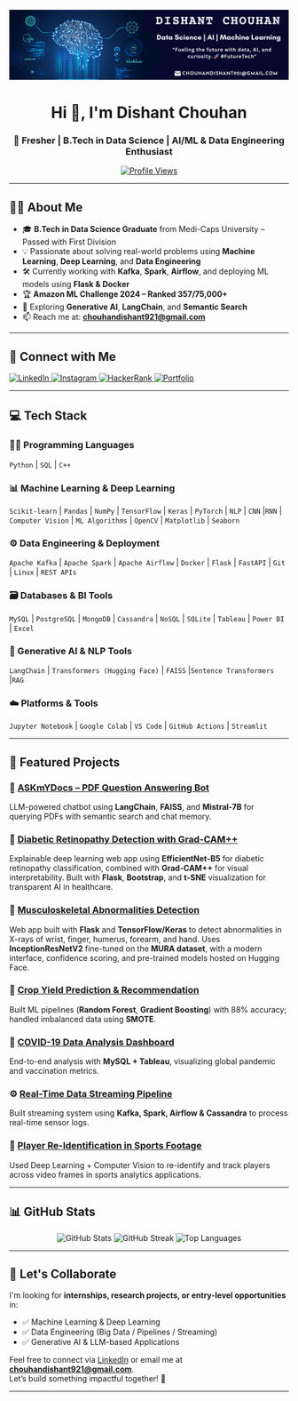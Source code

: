 <!-- Header Logo -->
<p align="center">
  <img src="https://github.com/Dishant-Chouhan/Dishant-Chouhan/blob/main/new.png" alt="Dishant Chouhan Logo" />
</p>

<h1 align="center">Hi 👋, I'm Dishant Chouhan</h1>
<h3 align="center">🚀 Fresher | B.Tech in Data Science | AI/ML & Data Engineering Enthusiast</h3>


<p align="center">
  <a href="https://github.com/Dishant-Chouhan">
    <img src="https://komarev.com/ghpvc/?username=dishant-chouhan&label=Profile%20views&color=0e75b6&style=flat" alt="Profile Views"/>
  </a>
</p>

---

## 🧑‍🎓 About Me

- 🎓 **B.Tech in Data Science Graduate** from Medi-Caps University – Passed with First Division  
- 💡 Passionate about solving real-world problems using **Machine Learning**, **Deep Learning**, and **Data Engineering**
- 🛠 Currently working with **Kafka**, **Spark**, **Airflow**, and deploying ML models using **Flask & Docker**
- 🏆 **Amazon ML Challenge 2024 – Ranked 357/75,000+**
- 🌱 Exploring **Generative AI**, **LangChain**, and **Semantic Search**
- 📫 Reach me at: **chouhandishant921@gmail.com**

---

## 🔗 Connect with Me

<p align="left">
  <a href="https://linkedin.com/in/dishant-chouhan">
    <img src="https://img.shields.io/badge/LinkedIn-blue?logo=linkedin&style=for-the-badge" alt="LinkedIn"/>
  </a>
  <a href="https://www.instagram.com/dishant_chouhan1?igsh=cDA0cXUwOXc4N2cx">
    <img src="https://img.shields.io/badge/Instagram-purple?logo=instagram&style=for-the-badge" alt="Instagram"/>
  </a>
  <a href="https://www.hackerrank.com/profile/chouhandishant91">
    <img src="https://img.shields.io/badge/HackerRank-2EC866?logo=hackerrank&style=for-the-badge" alt="HackerRank"/>
  </a>
  <a href="https://dishant-chouhan.github.io/portfolio1.1/">
    <img src="https://img.shields.io/badge/Portfolio-000?logo=github&style=for-the-badge" alt="Portfolio"/>
  </a>
</p>

---

## 💻 Tech Stack

### 👨‍💻 Programming Languages
`Python` | `SQL` | `C++`

### 📊 Machine Learning & Deep Learning
`Scikit-learn` | `Pandas` | `NumPy` | `TensorFlow` | `Keras` | `PyTorch` | `NLP` | `CNN` |`RNN` | `Computer Vision` | `ML Algorithms` | `OpenCV` | `Matplotlib` | `Seaborn`

### ⚙️ Data Engineering & Deployment
`Apache Kafka` | `Apache Spark` | `Apache Airflow` | `Docker` | `Flask` | `FastAPI` | `Git` | `Linux` | `REST APIs`

### 🗃️ Databases & BI Tools
`MySQL` | `PostgreSQL` | `MongoDB` | `Cassandra` | `NoSQL` | `SQLite` | `Tableau` | `Power BI` | `Excel`

### 🤖 Generative AI & NLP Tools
`LangChain` | `Transformers (Hugging Face)` | `FAISS` |`Sentence Transformers` |`RAG` 

### ☁️ Platforms & Tools
`Jupyter Notebook` | `Google Colab` | `VS Code` | `GitHub Actions` | `Streamlit`


---

## 🚀 Featured Projects

### 🧠 [ASKmYDocs – PDF Question Answering Bot](https://github.com/Dishant-Chouhan/ASKmYDocs--Your-Personal-PDF-Assistant)  
LLM-powered chatbot using **LangChain**, **FAISS**, and **Mistral-7B** for querying PDFs with semantic search and chat memory.

### 🏥 [Diabetic Retinopathy Detection with Grad-CAM++](https://github.com/Dishant-Chouhan/Diabetic-Retinopathy-Detection-with-Gradcampp)  
Explainable deep learning web app using **EfficientNet-B5** for diabetic retinopathy classification, combined with **Grad-CAM++** for visual interpretability. Built with **Flask**, **Bootstrap**, and **t-SNE** visualization for transparent AI in healthcare.

### 🦴 [Musculoskeletal Abnormalities Detection](https://github.com/Dishant-Chouhan/Musculoskeletal-Abnormalities-Detection-by-DL)  
Web app built with **Flask** and **TensorFlow/Keras** to detect abnormalities in X-rays of wrist, finger, humerus, forearm, and hand. Uses **InceptionResNetV2** fine-tuned on the **MURA dataset**, with a modern interface, confidence scoring, and pre-trained models hosted on Hugging Face.


### 🌾 [Crop Yield Prediction & Recommendation](https://github.com/Dishant-Chouhan/CROP-YILED-PREDICTION-AND-RECOMMENDATION-SYSTEM)  
Built ML pipelines (**Random Forest**, **Gradient Boosting**) with 88% accuracy; handled imbalanced data using **SMOTE**.

### 🦠 [COVID-19 Data Analysis Dashboard](https://github.com/Dishant-Chouhan/COVID-19-Data-Analysis-Across-Multiple-Platforms)  
End-to-end analysis with **MySQL + Tableau**, visualizing global pandemic and vaccination metrics.

### ⚙️ [Real-Time Data Streaming Pipeline](https://github.com/Dishant-Chouhan/Realtime-Data-Streaming-End-to-End-Data-Engineering-Project)  
Built streaming system using **Kafka, Spark, Airflow & Cassandra** to process real-time sensor logs.

### 🏏 [Player Re-Identification in Sports Footage](https://github.com/Dishant-Chouhan/Player-Re-Identification-in-Sports-Footage)  
Used Deep Learning + Computer Vision to re-identify and track players across video frames in sports analytics applications.

---

## 📊 GitHub Stats

<p align="center">
  <img src="https://github-readme-stats.vercel.app/api?username=Dishant-Chouhan&show_icons=true&theme=default" alt="GitHub Stats" />
  <img src="https://github-readme-streak-stats.herokuapp.com/?user=Dishant-Chouhan" alt="GitHub Streak" />
  <img src="https://github-readme-stats.vercel.app/api/top-langs?username=Dishant-Chouhan&layout=compact" alt="Top Languages" />
</p>

---

## 🤝 Let's Collaborate

I'm looking for **internships, research projects, or entry-level opportunities** in:

- ✅ Machine Learning & Deep Learning  
- ✅ Data Engineering (Big Data / Pipelines / Streaming)  
- ✅ Generative AI & LLM-based Applications

Feel free to connect via [LinkedIn](https://linkedin.com/in/dishant-chouhan) or email me at **chouhandishant921@gmail.com**.  
Let’s build something impactful together! 🚀

---


